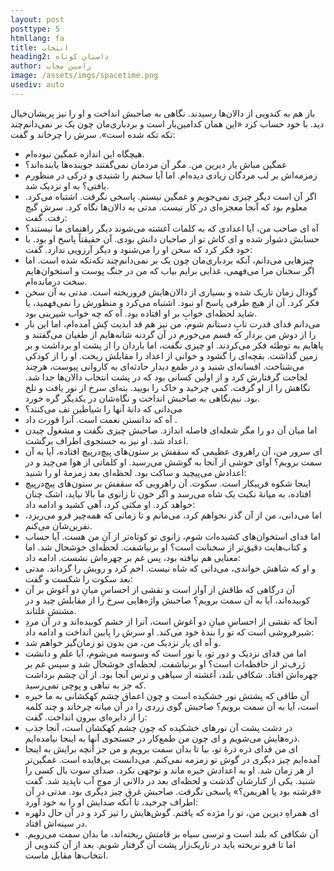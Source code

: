 ```yaml
---
layout: post
posttype: 5
htmllang: fa
title: انتخاب
heading2: داستان کوتاه
author: رامین مجاب
image: /assets/imgs/spacetime.png
usediv: auto
---
```


باز هم به کندویی از دالان‌ها رسیدند. نگاهی به صاحبش انداخت و او را نیز پریشان‌خیال دید. با خود حساب کرد «این همان کدامین‌بار است و بردباری‌مان چون یک بر نمی‌دانم‌چند تکه تکه شده است». سرش را چرخاند و گفت:
- هیچگاه این اندازه غمگین نبوده‌ام.
- غمگین مباش یار دیرین من. مگر آن مردمان نمی‌گفتند جوینده‌ها یابنده‌اند؟
- زمزمه‌اش بر لب مردگان زیادی دیده‌ام. اما آیا سخنم را شنیدی و درکی در منظورم یافتی؟
به او نزدیک شد.
- اگر آن است دیگر چیزی نمی‌جویم و غمگین نیستم. 
پاسخی نگرفت. اشتباه می‌کرد. معلوم بود که آنجا معجزه‌ای در کار نیست. مدتی به دالان‌ها نگاه کرد. سرش گیج رفت. گفت: 
- آه ای صاحب من، آیا اعدادی که به کلمات‌ آغشته می‌شوند دیگر راهنمای ما نیستند؟
- حسابش دشوار شده و ای کاش تو از صاحبان دانش بودی.
آن حقیقتاً پاسخ او بود. با خود فکر کرد که سخن او را می‌شنود و دیگر آرزویی ندارد. گفت:
- چیزهایی می‌دانم، آنکه بردباری‌مان چون یک بر نمی‌دانم‌چند تکه‌تکه شده است. اما اگر سخنان مرا می‌فهمی، غذایی برایم بیاب که من در جنگ پوست و استخوان‌هایم سخت درمانده‌ام.
- گودال زمان تاریک شده و بسیاری از دالان‌هایش فروریخته‌ است.
مدتی به آن سخن فکر کرد. آن از هیچ طرفی پاسخ او نبود. اشتباه می‌کرد و منظورش را نمی‌فهمید، یا شاید لحظه‌ای خوابِ بر او افتاده بود. آه که چه خواب شیرینی بود. 
- می‌دانم فدای قدرت تابِ دستانم شوم، من نیز هم قد ابدیت کِش آمده‌ام، اما این بار را از دوش من بردار که قسم می‌خورم در آن گردنه شانه‌هایم از طغیان می‌گفتند و پاهایم به توطئه فکر می‌کردند.
او چیزی نگفت، اما باردان را از پشت او برداشت و بر زمین گذاشت. بقچه‌ای را گشود و خوانی از اعداد را مقابلش ریخت.
او را از کودکی می‌شناخت. افسانه‌ای شنید و در طمع دیدار حادثه‌ای به کاروانی پیوست، هرچند لجاجت گرفتارش کرد و از اولین کسانی بود که در پشت انتخاب دالان‌ها جدا شد. نگاهش را از او گرفت. کمی چرخید و خاک را بویید. بته‌ای سرخ از نور یافت و تلخ بود. نیم‌نگاهی به صاحبش انداخت و نگاه‌شان در یکدیگر گره خورد.
- می‌دانی که دانهٔ آنها را شیاطین تف می‌کنند؟
- آه که ندانستن نعمت است.
آنرا قورت داد .
- اما میان آن دو را مگر شعله‌ای فاصله اندازد.
صاحبش چیزی نگفت و مشغول چیدن اعداد شد. او نیز به جستجوی اطراف برگشت. 
- ای سرور من، آن راهروی عظیمی که سقفش بر ستون‌های پیچ‌درپیچ افتاده، آیا به آن سمت برویم؟
آوای خوشی از آنجا به گوشش می‌رسید. او کلماتی از هوا می‌چید و در اعدادش می‌پیچید و ساکت بود. لحظه‌ای بعد زمزمهٔ او را شنید:
- اینجا شکوه فریبکار است. 
سکوت.
آن راهرویی که سقفش بر ستون‌های پیچ‌درپیچ افتاده، به میانهٔ نکبت یک شاه می‌رسد و اگر خون تا زانوی ما بالا نیاید، اشک چنان خواهد کرد.
او مکثی کرد، آهی کشید و ادامه داد:
- اما می‌دانی، من از آن گذر نخواهم کرد، می‌مانم و تا زمانی که همه‌چیز فرو می‌ریزد، نفرین‌شان می‌کنم.
- اما فدای استخوان‌های کشیده‌ات شوم، زانوی تو کوتاه‌تر از آنِ من هست. آیا حساب و کتاب‌هایت دقیق‌تر از سخنانت است؟
 او برنیاشفت. لحظه‌ای خوشحال شد. اما معنایی هم نیافته بود، پس غم بر چهره‌اش نشست. ادامه داد:
 - و او که شاهش خواندی، می‌دانی که شاه نیست.
 اخم کرد و رویش را گرداند. مدتی بعد سکوت را شکست و گفت:
 - آن درگاهی که طاقش از آواز است و نقشی از احساسِ میانِ دو آغوش بر آن کوبیده‌اند، آیا به آن سمت برویم؟
صاحبش واژه‌هایی سرخ را از مقابلش چید و در مشتش غلتاند.
- آنجا که نقشی از احساسِ میانِ دو آغوش است، آنرا از خشم کوبیده‌اند و در آن مردِ شیرفروشی است که تو را بندهٔ خود می‌کند.
او سرش را پایین انداخت و ادامه داد:
- و آه ای یار نزدیک من، من بدون تو زمان‌گیر خواهم شد.
- اما من فدای نزدیک و دور تو، با نور است که وسوسه می‌شوم، آیا علم و دانشت ژرف‌تر از حافظه‌ات است؟
او برنیاشفت. لحظه‌ای خوشحال شد و سپس غم بر چهره‌اش افتاد. شکافی بلند، آغشته از سیاهی و ترس آنجا بود. از آن چشم برداشت که جز به تباهی و پوچی نمی‌رسید. 
- آن طاقی که پشتش نور خشکیده است و چون اعماق چشم کهکشانی به ما خیره است، آیا به آن سمت برویم؟
صاحبش گوی زردی را در آن میانه چرخاند و چند کلمه را از دایره‌ای بیرون انداخت. گفت:
- در دشت پشت آن نورهای خشکیده که چون چشم کهکشان است، آنجا جذب ذره‌هایش می‌شویم و ای چون من طمع‌کار در جستجوی آنها به اینجا نیامده‌ایم.
- ای من فدای ذره ذرهٔ تو، بیا تا بدان سمت برویم و من جز آنچه برایش به اینجا آمده‌ایم چیز دیگری در گوش تو زمزمه نمی‌کنم.
می‌دانست بی‌فایده است. غمگین‌تر از هر زمان شد. او به اعدادش خیره ماند و توجهی نکرد. صدای سوت بال کسی را شنید. یکی از کنارشان گذشت و لحظه‌ای بعد در دالانی از موج آب ناپدید شد. گفت «فرشته بود یا اهریمن؟» پاسخی نگرفت. صاحبش غرق چیز دیگری بود. مدتی در آن اطراف چرخید، تا آنکه صدایش او را به خود آورد:
- ای همراهِ دیرین من، تو را مژده که یافتم. 
گوش‌هایش را تیز کرد و در آن حال دلهره‌ در سینه‌اش افتاد.
- آن شکافی که بلند است و ترسی سیاه بر قامتش ریخته‌اند، ما بدان سمت می‌رویم. اما تا فرو نریخته باید در تاریک‌زار پشت آن گرفتار شویم. بعد از آن کندویی از انتخاب‌ها مقابل ماست.
